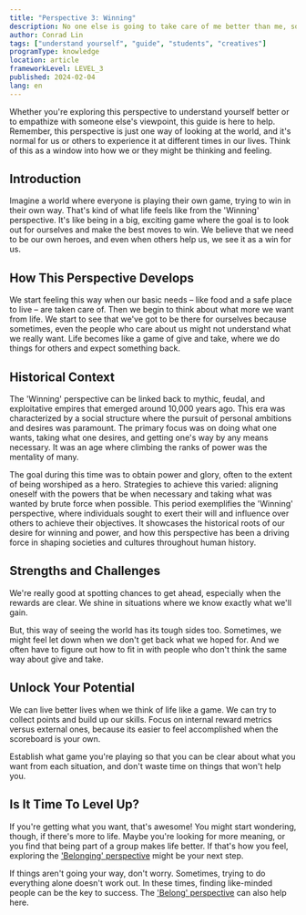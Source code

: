 ```yaml
---
title: "Perspective 3: Winning"
description: No one else is going to take care of me better than me, so I need to make sure I get what I want.
author: Conrad Lin
tags: ["understand yourself", "guide", "students", "creatives"]
programType: knowledge
location: article
frameworkLevel: LEVEL_3
published: 2024-02-04
lang: en
---
```


<InfoBanner shouldCenter emoji=":bulb:">
  Whether you're exploring this perspective to understand yourself better or to empathize with someone else's viewpoint, this guide is here to help. Remember, this perspective is just one way of looking at the world, and it's normal for us or others to experience it at different times in our lives. Think of this as a window into how we or they might be thinking and feeling.
</InfoBanner>

## Introduction

Imagine a world where everyone is playing their own game, trying to win in their own way. That's kind of what life feels like from the 'Winning' perspective. It's like being in a big, exciting game where the goal is to look out for ourselves and make the best moves to win. We believe that we need to be our own heroes, and even when others help us, we see it as a win for us.

## How This Perspective Develops

We start feeling this way when our basic needs – like food and a safe place to live – are taken care of. Then we begin to think about what more we want from life. We start to see that we've got to be there for ourselves because sometimes, even the people who care about us might not understand what we really want. Life becomes like a game of give and take, where we do things for others and expect something back.

## Historical Context

The 'Winning' perspective can be linked back to mythic, feudal, and exploitative empires that emerged around 10,000 years ago. This era was characterized by a social structure where the pursuit of personal ambitions and desires was paramount. The primary focus was on doing what one wants, taking what one desires, and getting one's way by any means necessary. It was an age where climbing the ranks of power was the mentality of many.

The goal during this time was to obtain power and glory, often to the extent of being worshiped as a hero. Strategies to achieve this varied: aligning oneself with the powers that be when necessary and taking what was wanted by brute force when possible. This period exemplifies the 'Winning' perspective, where individuals sought to exert their will and influence over others to achieve their objectives. It showcases the historical roots of our desire for winning and power, and how this perspective has been a driving force in shaping societies and cultures throughout human history.

## Strengths and Challenges

We're really good at spotting chances to get ahead, especially when the rewards are clear. We shine in situations where we know exactly what we'll gain.

But, this way of seeing the world has its tough sides too. Sometimes, we might feel let down when we don't get back what we hoped for. And we often have to figure out how to fit in with people who don't think the same way about give and take.

## Unlock Your Potential

We can live better lives when we think of life like a game. We can try to collect points and build up our skills. Focus on internal reward metrics versus external ones, because its easier to feel accomplished when the scoreboard is your own.

Establish what game you're playing so that you can be clear about what you want from each situation, and don't waste time on things that won't help you. 

## Is It Time To Level Up?

If you're getting what you want, that's awesome! You might start wondering, though, if there's more to life. Maybe you're looking for more meaning, or you find that being part of a group makes life better. If that's how you feel, exploring the ['Belonging' perspective](/unlock-your-potential/programs/guide-4) might be your next step.

If things aren't going your way, don't worry. Sometimes, trying to do everything alone doesn't work out. In these times, finding like-minded people can be the key to success. The ['Belong' perspective](/unlock-your-potential/programs/guide-4) can also help here.